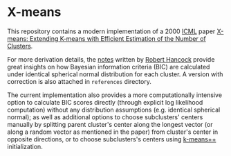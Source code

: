 # X-means
This repository contains a modern implementation of a 2000 [ICML](https://en.wikipedia.org/wiki/International_Conference_on_Machine_Learning) paper [X-means: Extending K-means with Efficient Estimation of the Number of Clusters](https://dl.acm.org/doi/10.5555/645529.657808).

For more derivation details, the [notes](https://github.com/bobhancock/goxmeans/blob/master/doc/BIC_notes.pdf) written by [Robert Hancock](https://github.com/bobhancock) provide great insights on how Bayesian information criteria (BIC) are calculated under identical spherical normal distribution for each cluster. A version with correction is also attached in `references` directory.

The current implementation also provides a more computationally intensive option to calculate BIC scores directly (through explicit log likelihood computation) without any distribution assumptions (e.g. identical spherical normal); as well as additional options to choose subclusters' centers manually by splitting parent cluster's center along the longest vector (or along a random vector as mentioned in the paper) from cluster's center in opposite directions, or to choose subclusters's centers using [k-means++](https://en.wikipedia.org/wiki/K-means%2B%2B) initialization.